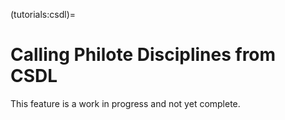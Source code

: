 (tutorials:csdl)=
# Calling Philote Disciplines from CSDL

This feature is a work in progress and not yet complete.